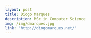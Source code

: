 ```yaml
---
layout: post
title: Diogo Marques
description: MSc in Computer Science
img: /img/dmarques.jpg
link: "http://diogomarques.net/"
---
```

